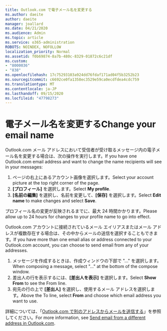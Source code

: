 ```yaml
---
title: Outlook.com で電子メール名を変更する
ms.author: daeite
author: daeite
manager: joallard
ms.date: 04/21/2020
ms.audience: Admin
ms.topic: article
ms.service: o365-administration
ROBOTS: NOINDEX, NOFOLLOW
localization_priority: Normal
ms.assetid: f0b69874-8a7b-480c-8329-01872c6c21df
ms.custom:
- "8000036"
- "838"
ms.openlocfilehash: 17c75293103a924dd76fdaf171ad04f5b3252b23
ms.sourcegitcommit: c6692ce0fa1358ec3529e59ca0ecdfdea4cdc759
ms.translationtype: MT
ms.contentlocale: ja-JP
ms.lasthandoff: 09/15/2020
ms.locfileid: "47798273"
---
```

# <a name="change-your-email-name"></a><span data-ttu-id="cad42-102">電子メール名を変更する</span><span class="sxs-lookup"><span data-stu-id="cad42-102">Change your email name</span></span>

<span data-ttu-id="cad42-103">Outlook.com メール アドレスにおいて受信者が受け取るメッセージ内の電子メール名を変更する場合は、次の操作を実行します。</span><span class="sxs-lookup"><span data-stu-id="cad42-103">If you have one Outlook.com email address and want to change the name recipients will see in your messages:</span></span>
  
1. <span data-ttu-id="cad42-104">ページの右上にあるアカウント画像を選択します。</span><span class="sxs-lookup"><span data-stu-id="cad42-104">Select your account picture at the top right corner of the page.</span></span>
2. <span data-ttu-id="cad42-105">**[プロフィール]** を選択します。</span><span class="sxs-lookup"><span data-stu-id="cad42-105">Select **My profile**.</span></span>
3. <span data-ttu-id="cad42-106">**[名前の編集]** を選択し、名前を変更して、**[保存]** を選択します。</span><span class="sxs-lookup"><span data-stu-id="cad42-106">Select **Edit name** to make changes and select **Save**.</span></span>

<span data-ttu-id="cad42-107">プロフィール名の変更が反映されるまでに、最大 24 時間かかります。</span><span class="sxs-lookup"><span data-stu-id="cad42-107">Please allow up to 24 hours for changes to your profile name to go into effect.</span></span>
  
<span data-ttu-id="cad42-108">Outlook.com アカウントに接続されているメール エイリアスまたはメール アドレスが複数存在する場合は、その中からメールの送信を選択することもできます。</span><span class="sxs-lookup"><span data-stu-id="cad42-108">If you have more than one email alias or address connected to your Outlook.com account, you can choose to send email from any of your addresses.</span></span>
  
1. <span data-ttu-id="cad42-109">メッセージを作成するときは、作成ウィンドウの下部で "..." を選択します。</span><span class="sxs-lookup"><span data-stu-id="cad42-109">When composing a message, select "..." at the bottom of the compose window.</span></span>
1. <span data-ttu-id="cad42-110">差出人の行を表示するには、**[差出人を表示]** を選択します。</span><span class="sxs-lookup"><span data-stu-id="cad42-110">Select **Show From** to see the From line.</span></span>
1. <span data-ttu-id="cad42-111">宛先の行の上で **[差出人]** を選択し、使用するメール アドレスを選択します。</span><span class="sxs-lookup"><span data-stu-id="cad42-111">Above the To line, select **From** and choose which email address you want to use.</span></span>

<span data-ttu-id="cad42-112">詳細については、「[Outlook.com で別のアドレスからメールを送信する](https://support.office.com/article/ccba89cb-141c-4a36-8c56-6d16a8556d2e?wt.mc_id=Office_Outlook_com_Alchemy)」を参照してください。</span><span class="sxs-lookup"><span data-stu-id="cad42-112">For more information, see [Send email from a different address in Outlook.com](https://support.office.com/article/ccba89cb-141c-4a36-8c56-6d16a8556d2e?wt.mc_id=Office_Outlook_com_Alchemy).</span></span>